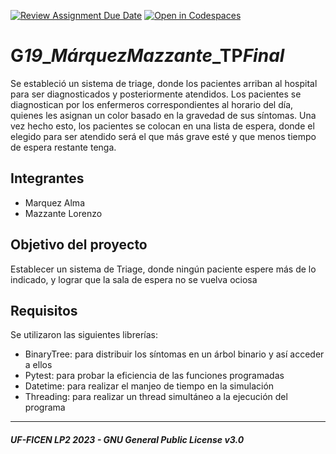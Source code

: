 [![Review Assignment Due Date](https://classroom.github.com/assets/deadline-readme-button-24ddc0f5d75046c5622901739e7c5dd533143b0c8e959d652212380cedb1ea36.svg)](https://classroom.github.com/a/LcojlfsQ)
[![Open in Codespaces](https://classroom.github.com/assets/launch-codespace-7f7980b617ed060a017424585567c406b6ee15c891e84e1186181d67ecf80aa0.svg)](https://classroom.github.com/open-in-codespaces?assignment_repo_id=12531911)
# G***19***_***Márquez******Mazzante***_TP***Final***
Se estableció un sistema de triage, donde los pacientes arriban al hospital para ser diagnosticados y posteriormente atendidos.
Los pacientes se diagnostican por los enfermeros correspondientes al horario del día, quienes les asignan un color basado en la gravedad de sus síntomas. Una vez hecho esto, los pacientes se colocan en una lista 
de espera, donde el elegido para ser atendido será el que más grave esté y que menos tiempo de espera restante tenga.

## Integrantes
- Marquez Alma
- Mazzante Lorenzo

## Objetivo del proyecto
Establecer un sistema de Triage, donde ningún paciente espere más de lo indicado, y lograr que la sala de espera no se vuelva ociosa

## Requisitos
Se utilizaron las siguientes librerías:
- BinaryTree: para distribuir los síntomas en un árbol binario y así acceder a ellos
- Pytest: para probar la eficiencia de las funciones programadas
- Datetime: para realizar el manjeo de tiempo en la simulación
- Threading: para realizar un thread simultáneo a la ejecución del programa 

---
##### UF-FICEN LP2 2023 - GNU General Public License v3.0
